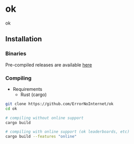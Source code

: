 # ok
ok

## Installation
### Binaries
Pre-compiled releases are available [here](https://github.com/ErrorNoInternet/ok/releases)

### Compiling
- Requirements
  - Rust (cargo)

```sh
git clone https://github.com/ErrorNoInternet/ok
cd ok

# compiling without online support
cargo build

# compiling with online support (ok leaderboards, etc)
cargo build --features "online"
```

